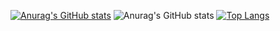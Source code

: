 [![Anurag's GitHub stats](https://github-readme-stats.vercel.app/api?username=MITMOKSHA)](https://github.com/anuraghazra/github-readme-stats)
![Anurag's GitHub stats](https://github-readme-stats.vercel.app/api?username=MITMOKSHA&show_icons=true&theme=radical)
[![Top Langs](https://github-readme-stats.vercel.app/api/top-langs/?username=MITMOKSHA&hide=c,cpp,java,python)](https://github.com/anuraghazra/github-readme-stats)
